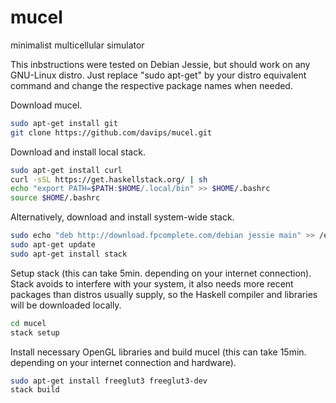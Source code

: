 # mucel
minimalist multicellular simulator

This inbstructions were tested on Debian Jessie, but should work on any GNU-Linux distro.
Just replace "sudo apt-get" by your distro equivalent command and change the respective package names when needed.

Download mucel.
```bash
sudo apt-get install git 
git clone https://github.com/davips/mucel.git
```

Download and install local stack.
```bash
sudo apt-get install curl
curl -sSL https://get.haskellstack.org/ | sh
echo "export PATH=$PATH:$HOME/.local/bin" >> $HOME/.bashrc
source $HOME/.bashrc
```

Alternatively, download and install system-wide stack.
```bash
sudo echo "deb http://download.fpcomplete.com/debian jessie main" >> /etc/apt/sources.list
sudo apt-get update
sudo apt-get install stack
```

Setup stack (this can take 5min. depending on your internet connection).
Stack avoids to interfere with your system, it also needs more recent packages than distros usually supply,
so the Haskell compiler and libraries will be downloaded locally.
```bash
cd mucel
stack setup
```
Install necessary OpenGL libraries and build mucel (this can take 15min. depending on your internet connection and hardware).
```bash
sudo apt-get install freeglut3 freeglut3-dev
stack build
```